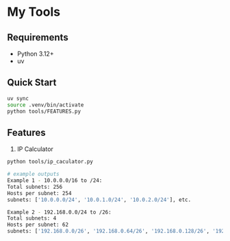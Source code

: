 # My Tools

## Requirements

- Python 3.12+
- uv

## Quick Start

```bash
uv sync
source .venv/bin/activate
python tools/FEATURES.py
```

## Features

1. IP Calculator

```bash
python tools/ip_caculator.py

# example outputs
Example 1 - 10.0.0.0/16 to /24:
Total subnets: 256
Hosts per subnet: 254
subnets: ['10.0.0.0/24', '10.0.1.0/24', '10.0.2.0/24'], etc.

Example 2 - 192.168.0.0/24 to /26:
Total subnets: 4
Hosts per subnet: 62
subnets: ['192.168.0.0/26', '192.168.0.64/26', '192.168.0.128/26', '192.168.0.192/26']
```
